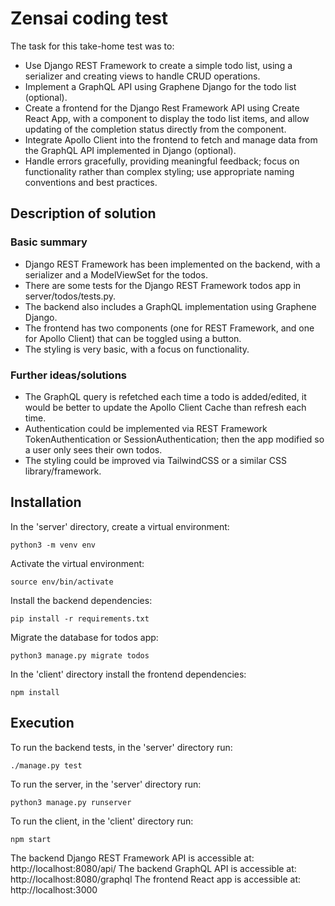 
# Zensai coding test
The task for this take-home test was to:
* Use Django REST Framework to create a simple todo list, using a serializer and creating views to handle CRUD operations.
* Implement a GraphQL API using Graphene Django for the todo list (optional).
* Create a frontend for the Django Rest Framework API using Create React App, with a component to display the todo list items, and allow updating of the completion status directly from the component.
* Integrate Apollo Client into the frontend to fetch and manage data from the GraphQL API implemented in Django (optional).
* Handle errors gracefully, providing meaningful feedback; focus on functionality rather than complex styling; use appropriate naming conventions and best practices.

## Description of solution
### Basic summary
* Django REST Framework has been implemented on the backend, with a serializer and a ModelViewSet for the todos.
* There are some tests for the Django REST Framework todos app in server/todos/tests.py.
* The backend also includes a GraphQL implementation using Graphene Django.
* The frontend has two components (one for REST Framework, and one for Apollo Client) that can be toggled using a button.
* The styling is very basic, with a focus on functionality.

### Further ideas/solutions
* The GraphQL query is refetched each time a todo is added/edited, it would be better to update the Apollo Client Cache than refresh each time.
* Authentication could be implemented via REST Framework TokenAuthentication or SessionAuthentication; then the app modified so a user only sees their own todos.
* The styling could be improved via TailwindCSS or a similar CSS library/framework.

## Installation
In the 'server' directory, create a virtual environment:
```
python3 -m venv env
```
Activate the virtual environment:
```
source env/bin/activate
```
Install the backend dependencies:
```
pip install -r requirements.txt 
```
Migrate the database for todos app:
```
python3 manage.py migrate todos
```
In the 'client' directory install the frontend dependencies:
```
npm install
```
## Execution
To run the backend tests, in the 'server' directory run:
```
./manage.py test
```
To run the server, in the 'server' directory run:
```
python3 manage.py runserver
```
To run the client, in the 'client' directory run:
```
npm start
```

The backend Django REST Framework API is accessible at: http://localhost:8080/api/
The backend GraphQL API is accessible at: http://localhost:8080/graphql
The frontend React app is accessible at: http://localhost:3000

